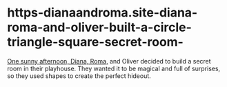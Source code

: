 # https-dianaandroma.site-diana-roma-and-oliver-built-a-circle-triangle-square-secret-room-
[One sunny afternoon, Diana, Roma,](https://dianaandroma.site/diana-roma-and-oliver-built-a-circle-triangle-square-secret-room/) and Oliver decided to build a secret room in their playhouse. They wanted it to be magical and full of surprises, so they used shapes to create the perfect hideout.
